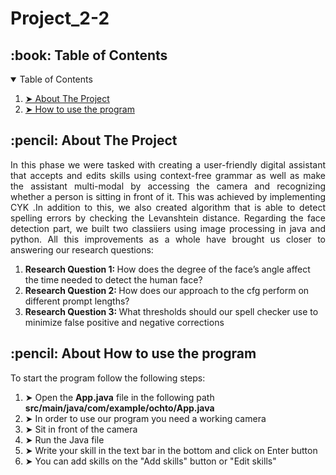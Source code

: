 # Project_2-2

<!-- TABLE OF CONTENTS -->
<h2 id="table-of-contents"> :book: Table of Contents</h2>

<details open="open">
  <summary>Table of Contents</summary>
  <ol>
    <li><a href="#about-the-project"> ➤ About The Project</a></li>
    <li><a href="#how-to-use-the-program"> ➤ How to use the program</a></li>
    </ol>
</details>
<!-- ABOUT THE PROJECT -->
<h2 id="about-the-project"> :pencil: About The Project</h2>
  
<p align="justify"> 
  In this phase we were tasked with creating a user-friendly digital assistant that accepts and edits skills using context-free grammar as well as make the assistant multi-modal by accessing the camera and recognizing whether a person is sitting in front of it. 
  This was achieved by implementing CYK .In addition to this, we also created algorithm that is able to detect spelling errors by checking the Levanshtein distance. Regarding the face detection part, we built two classiiers using image processing in java and python.
  All this improvements as a whole have brought us closer to answering our research questions: 
  <ol>
    <li><strong>Research Question 1: </strong>How does the degree of the face’s angle affect the time needed to detect the human face?</li>
    <li><strong>Research Question 2: </strong>How does our approach to the cfg perform on different prompt lengths?</li>
    <li><strong>Research Question 3: </strong>What thresholds should our spell checker use to minimize false positive and negative corrections</li>
  </ol>
  </p>
  <!-- HOW TO USE THE PROGRAMM -->
<h2 id="how-to-use-the-program"> :pencil: About How to use the program</h2>
  To start the program follow the following steps:
<p align="justify"> 
   <ol>
    <li> ➤ Open the <strong>App.java</strong> file in the following path <strong>src/main/java/com/example/ochto/App.java</strong></li>
    <li> ➤ In order to use our program you need a working camera</li>
    <li> ➤ Sit in front of the camera</li>
    <li> ➤ Run the Java file </li>
    <li> ➤ Write your skill in the text bar in the bottom and click on Enter button</li>
    <li> ➤ You can add skills on the "Add skills" button or "Edit skills"</li>
  </ol>
  </p>
